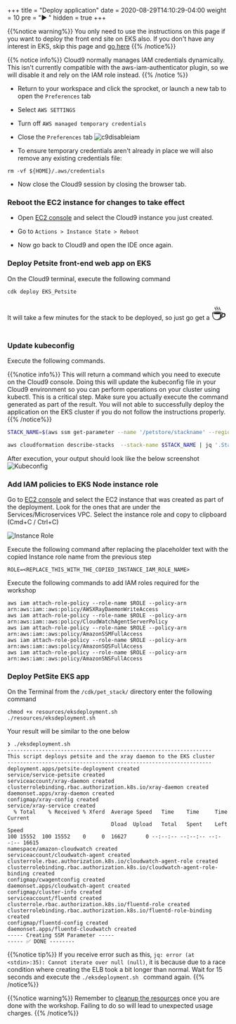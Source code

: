 +++
title = "Deploy application"
date = 2020-08-29T14:10:29-04:00
weight = 10
pre = "<b>▶︎ </b>"
hidden = true
+++

{{%notice warning%}}
You only need to use the instructions on this page if you want to deploy the front end site on EKS also. If you don't have any interest in EKS, skip this page and [go here](/installation/_using_the_app.html)
{{% /notice%}}

{{% notice info%}}
Cloud9 normally manages IAM credentials dynamically. This isn't currently compatible with the aws-iam-authenticator plugin, so we will disable it and rely on the IAM role instead.
{{% /notice %}}
- Return to your workspace and click the sprocket, or launch a new tab to open the `Preferences` tab
- Select `AWS SETTINGS`
- Turn off `AWS managed temporary credentials`
- Close the `Preferences` tab
![c9disableiam](/images/c9disableiam.png)

- To ensure temporary credentials aren't already in place we will also remove
any existing credentials file:
```
rm -vf ${HOME}/.aws/credentials
```

- Now close the Cloud9 session by closing the browser tab.

### Reboot the EC2 instance for changes to take effect

- Open [EC2 console](https://console.aws.amazon.com/ec2/v2/home?#Instances:tag:Name=aws-cloud9*;sort=desc:launchTime) and select the Cloud9 instance you just created.

- Go to `Actions > Instance State > Reboot` 

- Now go back to Cloud9 and open the IDE once again.

### Deploy Petsite front-end web app on EKS

On the Cloud9 terminal, execute the following command

```
cdk deploy EKS_Petsite
```

It will take a few minutes for the stack to be deployed, so just go get a <span style=font-size:40px> ☕️ </span>

### Update kubeconfig

Execute the following commands. 

{{%notice info%}}
This will return a command which you need to execute on the Cloud9 console. Doing this will update the kubeconfig file in your Cloud9 environment so you can perform operations on your cluster using kubectl.
This is a critical step. Make sure you actually execute the command generated as part of the result. You will not able to successfully deploy the application on the EKS cluster if you do not follow the instructions properly.
{{% /notice%}}

```bash
STACK_NAME=$(aws ssm get-parameter --name '/petstore/stackname' --region $AWS_REGION | jq .Parameter.Value -r)

aws cloudformation describe-stacks  --stack-name $STACK_NAME | jq '.Stacks[0].Outputs[] | select(.OutputKey | contains("ConfigCommand")).OutputValue' -r                                               
```

After execution, your output should look like the below screenshot
![Kubeconfig](/images/deployeks.png)


### Add IAM policies to EKS Node instance role
Go to [EC2 console](https://console.aws.amazon.com/ec2/v2/home) and select the EC2 instance that was created as part of the deployment. Look for the ones that are under the Services/Microservices VPC. Select the instance role and copy to clipboard (Cmd+C / Ctrl+C)

![Instance Role](/images/containerinsights/eks11.png)

Execute the following command after replacing the placeholder text with the copied Instance role name from the previous step

```
ROLE=<REPLACE_THIS_WITH_THE_COPIED_INSTANCE_IAM_ROLE_NAME>
```

Execute the following commands to add IAM roles required for the workshop

```
aws iam attach-role-policy --role-name $ROLE --policy-arn arn:aws:iam::aws:policy/AWSXRayDaemonWriteAccess
aws iam attach-role-policy --role-name $ROLE --policy-arn arn:aws:iam::aws:policy/CloudWatchAgentServerPolicy
aws iam attach-role-policy --role-name $ROLE --policy-arn arn:aws:iam::aws:policy/AmazonSSMFullAccess
aws iam attach-role-policy --role-name $ROLE --policy-arn arn:aws:iam::aws:policy/AmazonSQSFullAccess
aws iam attach-role-policy --role-name $ROLE --policy-arn arn:aws:iam::aws:policy/AmazonSNSFullAccess
```

### Deploy PetSite EKS app

On the Terminal from the `/cdk/pet_stack/` directory enter the following command

```
chmod +x resources/eksdeployment.sh 
./resources/eksdeployment.sh    
```

Your result will be similar to the one below
```
❯ ./eksdeployment.sh
-----------------------------------------------------------------
This script deploys petsite and the xray daemon to the EKS cluster
-----------------------------------------------------------------
deployment.apps/petsite-deployment created
service/service-petsite created
serviceaccount/xray-daemon created
clusterrolebinding.rbac.authorization.k8s.io/xray-daemon created
daemonset.apps/xray-daemon created
configmap/xray-config created
service/xray-service created
  % Total    % Received % Xferd  Average Speed   Time    Time     Time  Current
                                 Dload  Upload   Total   Spent    Left  Speed
100 15552  100 15552    0     0  16627      0 --:--:-- --:--:-- --:--:-- 16615
namespace/amazon-cloudwatch created
serviceaccount/cloudwatch-agent created
clusterrole.rbac.authorization.k8s.io/cloudwatch-agent-role created
clusterrolebinding.rbac.authorization.k8s.io/cloudwatch-agent-role-binding created
configmap/cwagentconfig created
daemonset.apps/cloudwatch-agent created
configmap/cluster-info created
serviceaccount/fluentd created
clusterrole.rbac.authorization.k8s.io/fluentd-role created
clusterrolebinding.rbac.authorization.k8s.io/fluentd-role-binding created
configmap/fluentd-config created
daemonset.apps/fluentd-cloudwatch created
----- Creating SSM Parameter -----
----- ✅ DONE --------
```

{{%notice tip%}}
If you receive error such as this, `jq: error (at <stdin>:35): Cannot iterate over null (null)`, it is because due to a race condition where creating the ELB took a bit longer than normal. Wait for 15 seconds and execute the `./eksdeployment.sh ` command again.
{{% /notice%}}

{{%notice warning%}}
Remember to [cleanup the resources](/_cleanup.html) once you are done with the workshop. Failing to do so will lead to unexpected usage charges.
{{% /notice%}}